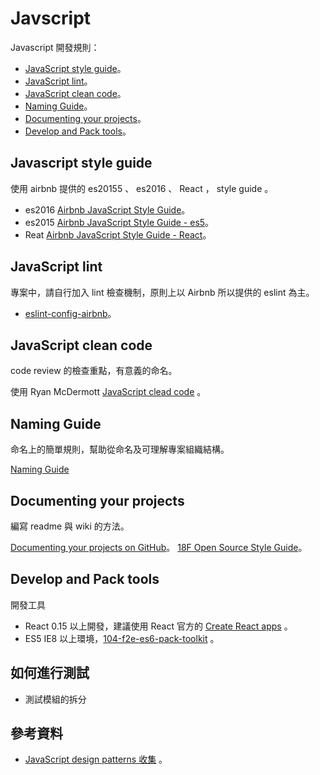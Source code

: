 # Javscript

  Javascript 開發規則：

   * [JavaScript style guide](#javascript-style-guide)。
   * [JavaScript lint](#javascript-lint)。
   * [JavaScript clean code](#javascript-clean-code)。
   * [Naming Guide](#naming-guide)。
   * [Documenting your projects](#documenting-your-projects-on-gitHub)。
   * [Develop and Pack tools](#develop-and-pack-tools)。


## Javascript style guide

   使用 airbnb 提供的 es20155 、 es2016 、 React ， style guide 。

   * es2016 [Airbnb JavaScript Style Guide](https://github.com/airbnb/javascript)。
   * es2015 [Airbnb JavaScript Style Guide - es5](https://github.com/airbnb/javascript/tree/es5-deprecated/es5)。
   * Reat [Airbnb JavaScript Style Guide - React](https://github.com/airbnb/javascript/tree/master/react)。

## JavaScript lint

   專案中，請自行加入 lint 檢查機制，原則上以 Airbnb 所以提供的 eslint 為主。


   * [eslint-config-airbnb](https://github.com/airbnb/javascript/tree/master/packages/eslint-config-airbnb)。

## JavaScript clean code

   code review 的檢查重點，有意義的命名。

   使用 Ryan McDermott [JavaScript clead code](https://github.com/ryanmcdermott/clean-code-javascript) 。

## Naming Guide

   命名上的簡單規則，幫助從命名及可理解專案組織結構。

   [Naming Guide](naming-guide.md)

## Documenting your projects

   編寫 readme 與 wiki 的方法。

   [Documenting your projects on GitHub](https://guides.github.com/features/wikis/)。
   [18F Open Source Style Guide](https://open-source-guide.18f.gov/)。


## Develop and Pack tools

   開發工具

   * React 0.15 以上開發，建議使用 React 官方的 [Create React apps](https://github.com/facebookincubator/create-react-app) 。
   * ES5 IE8 以上環境，[104-f2e-es6-pack-toolkit](https://github.com/104corp/104-f2e-es6-pack-toolkit) 。

## 如何進行測試

   * 測試模組的拆分


## 參考資料

   * [JavaScript design patterns 收集](https://github.com/Incubator-104-frontend/javascript-design-patterns-learning-club/blob/master/source.md) 。
